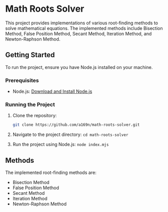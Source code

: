 # Math Roots Solver

This project provides implementations of various root-finding methods to solve mathematical equations. The implemented methods include Bisection Method, False Position Method, Secant Method, Iteration Method, and Newton-Raphson Method.

## Getting Started

To run the project, ensure you have Node.js installed on your machine.

### Prerequisites

- Node.js: [Download and Install Node.js](https://nodejs.org/)

### Running the Project

1. Clone the repository:

   ```bash
   git clone https://github.com/a169n/math-roots-solver.git

2. Navigate to the project directory:
`cd math-roots-solver`

3. Run the project using Node.js:
`node index.mjs`

## Methods

The implemented root-finding methods are:

* Bisection Method
* False Position Method
* Secant Method
* Iteration Method
* Newton-Raphson Method



